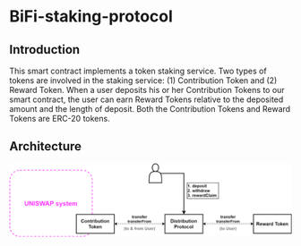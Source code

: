 # BiFi-staking-protocol

## Introduction
This smart contract implements a token staking service. Two types of tokens are involved in the staking service: (1) Contribution Token and (2) Reward Token. When a user deposits his or her Contribution Tokens to our smart contract, the user can earn Reward Tokens relative to the deposited amount and the length of deposit. Both the Contribution Tokens and Reward Tokens are ERC-20 tokens.

## Architecture
![architecture](./assets/staking-protocol-architecture-for-github.png)

